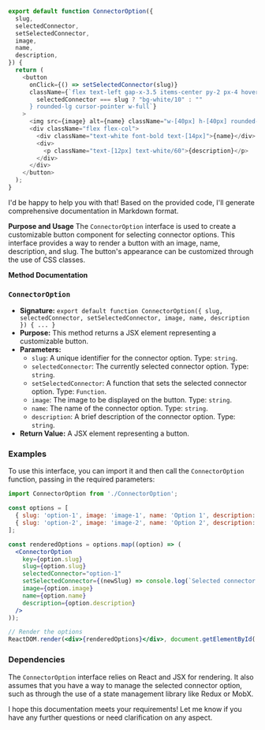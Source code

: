 ```javascript
export default function ConnectorOption({
  slug,
  selectedConnector,
  setSelectedConnector,
  image,
  name,
  description,
}) {
  return (
    <button
      onClick={() => setSelectedConnector(slug)}
      className={`flex text-left gap-x-3.5 items-center py-2 px-4 hover:bg-white/10 ${
        selectedConnector === slug ? "bg-white/10" : ""
      } rounded-lg cursor-pointer w-full`}
    >
      <img src={image} alt={name} className="w-[40px] h-[40px] rounded-md" />
      <div className="flex flex-col">
        <div className="text-white font-bold text-[14px]">{name}</div>
        <div>
          <p className="text-[12px] text-white/60">{description}</p>
        </div>
      </div>
    </button>
  );
}

```
I'd be happy to help you with that! Based on the provided code, I'll generate comprehensive documentation in Markdown format.

**Purpose and Usage**
The `ConnectorOption` interface is used to create a customizable button component for selecting connector options. This interface provides a way to render a button with an image, name, description, and slug. The button's appearance can be customized through the use of CSS classes.

**Method Documentation**

### `ConnectorOption`

* **Signature:** `export default function ConnectorOption({ slug, selectedConnector, setSelectedConnector, image, name, description }) { ... }`
* **Purpose:** This method returns a JSX element representing a customizable button.
* **Parameters:**
	+ `slug`: A unique identifier for the connector option. Type: `string`.
	+ `selectedConnector`: The currently selected connector option. Type: `string`.
	+ `setSelectedConnector`: A function that sets the selected connector option. Type: `Function`.
	+ `image`: The image to be displayed on the button. Type: `string`.
	+ `name`: The name of the connector option. Type: `string`.
	+ `description`: A brief description of the connector option. Type: `string`.
* **Return Value:** A JSX element representing a button.

### Examples

To use this interface, you can import it and then call the `ConnectorOption` function, passing in the required parameters:
```jsx
import ConnectorOption from './ConnectorOption';

const options = [
  { slug: 'option-1', image: 'image-1', name: 'Option 1', description: 'This is option 1.' },
  { slug: 'option-2', image: 'image-2', name: 'Option 2', description: 'This is option 2.' },
];

const renderedOptions = options.map((option) => (
  <ConnectorOption
    key={option.slug}
    slug={option.slug}
    selectedConnector="option-1"
    setSelectedConnector={(newSlug) => console.log(`Selected connector changed to ${newSlug}`)}
    image={option.image}
    name={option.name}
    description={option.description}
  />
));

// Render the options
ReactDOM.render(<div>{renderedOptions}</div>, document.getElementById('root'));
```
### Dependencies

The `ConnectorOption` interface relies on React and JSX for rendering. It also assumes that you have a way to manage the selected connector option, such as through the use of a state management library like Redux or MobX.

I hope this documentation meets your requirements! Let me know if you have any further questions or need clarification on any aspect.